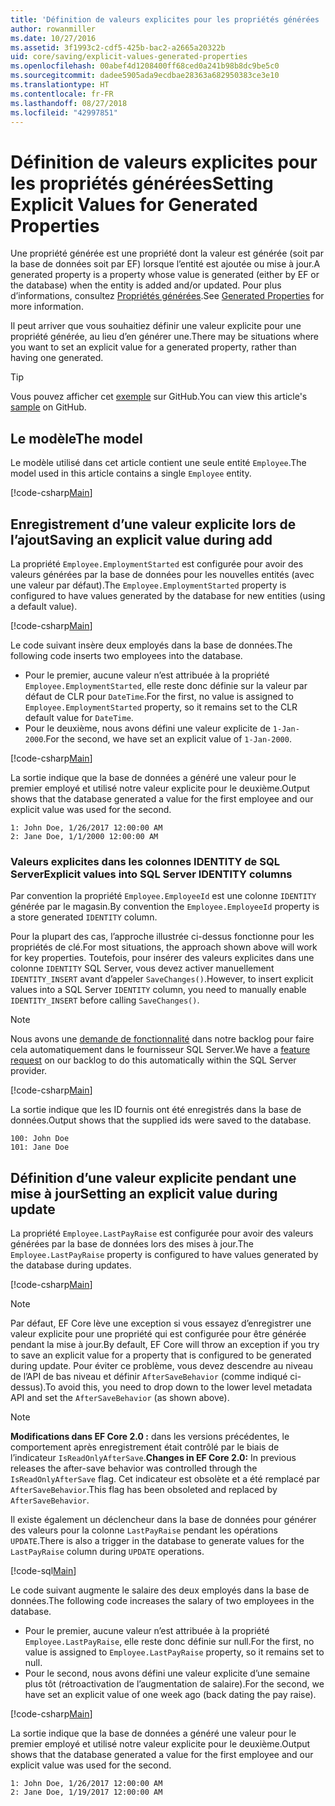 ```yaml
---
title: 'Définition de valeurs explicites pour les propriétés générées : EF Core'
author: rowanmiller
ms.date: 10/27/2016
ms.assetid: 3f1993c2-cdf5-425b-bac2-a2665a20322b
uid: core/saving/explicit-values-generated-properties
ms.openlocfilehash: 00abef4d1208400ff68ced0a241b98b8dc9be5c0
ms.sourcegitcommit: dadee5905ada9ecdbae28363a682950383ce3e10
ms.translationtype: HT
ms.contentlocale: fr-FR
ms.lasthandoff: 08/27/2018
ms.locfileid: "42997851"
---
```

# <a name="setting-explicit-values-for-generated-properties"></a><span data-ttu-id="9d6ec-102">Définition de valeurs explicites pour les propriétés générées</span><span class="sxs-lookup"><span data-stu-id="9d6ec-102">Setting Explicit Values for Generated Properties</span></span>

<span data-ttu-id="9d6ec-103">Une propriété générée est une propriété dont la valeur est générée (soit par la base de données soit par EF) lorsque l’entité est ajoutée ou mise à jour.</span><span class="sxs-lookup"><span data-stu-id="9d6ec-103">A generated property is a property whose value is generated (either by EF or the database) when the entity is added and/or updated.</span></span> <span data-ttu-id="9d6ec-104">Pour plus d’informations, consultez [Propriétés générées](../modeling/generated-properties.md).</span><span class="sxs-lookup"><span data-stu-id="9d6ec-104">See [Generated Properties](../modeling/generated-properties.md) for more information.</span></span>

<span data-ttu-id="9d6ec-105">Il peut arriver que vous souhaitiez définir une valeur explicite pour une propriété générée, au lieu d’en générer une.</span><span class="sxs-lookup"><span data-stu-id="9d6ec-105">There may be situations where you want to set an explicit value for a generated property, rather than having one generated.</span></span>

> [!TIP]  
> <span data-ttu-id="9d6ec-106">Vous pouvez afficher cet [exemple](https://github.com/aspnet/EntityFramework.Docs/tree/master/samples/core/Saving/Saving/ExplicitValuesGenerateProperties/) sur GitHub.</span><span class="sxs-lookup"><span data-stu-id="9d6ec-106">You can view this article's [sample](https://github.com/aspnet/EntityFramework.Docs/tree/master/samples/core/Saving/Saving/ExplicitValuesGenerateProperties/) on GitHub.</span></span>

## <a name="the-model"></a><span data-ttu-id="9d6ec-107">Le modèle</span><span class="sxs-lookup"><span data-stu-id="9d6ec-107">The model</span></span>

<span data-ttu-id="9d6ec-108">Le modèle utilisé dans cet article contient une seule entité `Employee`.</span><span class="sxs-lookup"><span data-stu-id="9d6ec-108">The model used in this article contains a single `Employee` entity.</span></span>

[!code-csharp[Main](../../../samples/core/Saving/Saving/ExplicitValuesGenerateProperties/Employee.cs#Sample)]

## <a name="saving-an-explicit-value-during-add"></a><span data-ttu-id="9d6ec-109">Enregistrement d’une valeur explicite lors de l’ajout</span><span class="sxs-lookup"><span data-stu-id="9d6ec-109">Saving an explicit value during add</span></span>

<span data-ttu-id="9d6ec-110">La propriété `Employee.EmploymentStarted` est configurée pour avoir des valeurs générées par la base de données pour les nouvelles entités (avec une valeur par défaut).</span><span class="sxs-lookup"><span data-stu-id="9d6ec-110">The `Employee.EmploymentStarted` property is configured to have values generated by the database for new entities (using a default value).</span></span>

[!code-csharp[Main](../../../samples/core/Saving/Saving/ExplicitValuesGenerateProperties/EmployeeContext.cs#EmploymentStarted)]

<span data-ttu-id="9d6ec-111">Le code suivant insère deux employés dans la base de données.</span><span class="sxs-lookup"><span data-stu-id="9d6ec-111">The following code inserts two employees into the database.</span></span>
* <span data-ttu-id="9d6ec-112">Pour le premier, aucune valeur n’est attribuée à la propriété `Employee.EmploymentStarted`, elle reste donc définie sur la valeur par défaut de CLR pour `DateTime`.</span><span class="sxs-lookup"><span data-stu-id="9d6ec-112">For the first, no value is assigned to `Employee.EmploymentStarted` property, so it remains set to the CLR default value for `DateTime`.</span></span>
* <span data-ttu-id="9d6ec-113">Pour le deuxième, nous avons défini une valeur explicite de `1-Jan-2000`.</span><span class="sxs-lookup"><span data-stu-id="9d6ec-113">For the second, we have set an explicit value of `1-Jan-2000`.</span></span>

[!code-csharp[Main](../../../samples/core/Saving/Saving/ExplicitValuesGenerateProperties/Sample.cs#EmploymentStarted)]

<span data-ttu-id="9d6ec-114">La sortie indique que la base de données a généré une valeur pour le premier employé et utilisé notre valeur explicite pour le deuxième.</span><span class="sxs-lookup"><span data-stu-id="9d6ec-114">Output shows that the database generated a value for the first employee and our explicit value was used for the second.</span></span>

``` Console
1: John Doe, 1/26/2017 12:00:00 AM
2: Jane Doe, 1/1/2000 12:00:00 AM
```

### <a name="explicit-values-into-sql-server-identity-columns"></a><span data-ttu-id="9d6ec-115">Valeurs explicites dans les colonnes IDENTITY de SQL Server</span><span class="sxs-lookup"><span data-stu-id="9d6ec-115">Explicit values into SQL Server IDENTITY columns</span></span>

<span data-ttu-id="9d6ec-116">Par convention la propriété `Employee.EmployeeId` est une colonne `IDENTITY` générée par le magasin.</span><span class="sxs-lookup"><span data-stu-id="9d6ec-116">By convention the `Employee.EmployeeId` property is a store generated `IDENTITY` column.</span></span>

<span data-ttu-id="9d6ec-117">Pour la plupart des cas, l’approche illustrée ci-dessus fonctionne pour les propriétés de clé.</span><span class="sxs-lookup"><span data-stu-id="9d6ec-117">For most situations, the approach shown above will work for key properties.</span></span> <span data-ttu-id="9d6ec-118">Toutefois, pour insérer des valeurs explicites dans une colonne `IDENTITY` SQL Server, vous devez activer manuellement `IDENTITY_INSERT` avant d’appeler `SaveChanges()`.</span><span class="sxs-lookup"><span data-stu-id="9d6ec-118">However, to insert explicit values into a SQL Server `IDENTITY` column, you need to manually enable `IDENTITY_INSERT` before calling `SaveChanges()`.</span></span>

> [!NOTE]  
> <span data-ttu-id="9d6ec-119">Nous avons une [demande de fonctionnalité](https://github.com/aspnet/EntityFramework/issues/703) dans notre backlog pour faire cela automatiquement dans le fournisseur SQL Server.</span><span class="sxs-lookup"><span data-stu-id="9d6ec-119">We have a [feature request](https://github.com/aspnet/EntityFramework/issues/703) on our backlog to do this automatically within the SQL Server provider.</span></span>

[!code-csharp[Main](../../../samples/core/Saving/Saving/ExplicitValuesGenerateProperties/Sample.cs#EmployeeId)]

<span data-ttu-id="9d6ec-120">La sortie indique que les ID fournis ont été enregistrés dans la base de données.</span><span class="sxs-lookup"><span data-stu-id="9d6ec-120">Output shows that the supplied ids were saved to the database.</span></span>

``` Console
100: John Doe
101: Jane Doe
```

## <a name="setting-an-explicit-value-during-update"></a><span data-ttu-id="9d6ec-121">Définition d’une valeur explicite pendant une mise à jour</span><span class="sxs-lookup"><span data-stu-id="9d6ec-121">Setting an explicit value during update</span></span>

<span data-ttu-id="9d6ec-122">La propriété `Employee.LastPayRaise` est configurée pour avoir des valeurs générées par la base de données lors des mises à jour.</span><span class="sxs-lookup"><span data-stu-id="9d6ec-122">The `Employee.LastPayRaise` property is configured to have values generated by the database during updates.</span></span>

[!code-csharp[Main](../../../samples/core/Saving/Saving/ExplicitValuesGenerateProperties/EmployeeContext.cs#LastPayRaise)]

> [!NOTE]  
> <span data-ttu-id="9d6ec-123">Par défaut, EF Core lève une exception si vous essayez d’enregistrer une valeur explicite pour une propriété qui est configurée pour être générée pendant la mise à jour.</span><span class="sxs-lookup"><span data-stu-id="9d6ec-123">By default, EF Core will throw an exception if you try to save an explicit value for a property that is configured to be generated during update.</span></span> <span data-ttu-id="9d6ec-124">Pour éviter ce problème, vous devez descendre au niveau de l’API de bas niveau et définir `AfterSaveBehavior` (comme indiqué ci-dessus).</span><span class="sxs-lookup"><span data-stu-id="9d6ec-124">To avoid this, you need to drop down to the lower level metadata API and set the `AfterSaveBehavior` (as shown above).</span></span>

> [!NOTE]  
> <span data-ttu-id="9d6ec-125">**Modifications dans EF Core 2.0 :** dans les versions précédentes, le comportement après enregistrement était contrôlé par le biais de l’indicateur `IsReadOnlyAfterSave`.</span><span class="sxs-lookup"><span data-stu-id="9d6ec-125">**Changes in EF Core 2.0:** In previous releases the after-save behavior was controlled through the `IsReadOnlyAfterSave` flag.</span></span> <span data-ttu-id="9d6ec-126">Cet indicateur est obsolète et a été remplacé par `AfterSaveBehavior`.</span><span class="sxs-lookup"><span data-stu-id="9d6ec-126">This flag has been obsoleted and replaced by `AfterSaveBehavior`.</span></span>

<span data-ttu-id="9d6ec-127">Il existe également un déclencheur dans la base de données pour générer des valeurs pour la colonne `LastPayRaise` pendant les opérations `UPDATE`.</span><span class="sxs-lookup"><span data-stu-id="9d6ec-127">There is also a trigger in the database to generate values for the `LastPayRaise` column during `UPDATE` operations.</span></span>

[!code-sql[Main](../../../samples/core/Saving/Saving/ExplicitValuesGenerateProperties/employee_UPDATE.sql)]

<span data-ttu-id="9d6ec-128">Le code suivant augmente le salaire des deux employés dans la base de données.</span><span class="sxs-lookup"><span data-stu-id="9d6ec-128">The following code increases the salary of two employees in the database.</span></span>
* <span data-ttu-id="9d6ec-129">Pour le premier, aucune valeur n’est attribuée à la propriété `Employee.LastPayRaise`, elle reste donc définie sur null.</span><span class="sxs-lookup"><span data-stu-id="9d6ec-129">For the first, no value is assigned to `Employee.LastPayRaise` property, so it remains set to null.</span></span>
* <span data-ttu-id="9d6ec-130">Pour le second, nous avons défini une valeur explicite d’une semaine plus tôt (rétroactivation de l’augmentation de salaire).</span><span class="sxs-lookup"><span data-stu-id="9d6ec-130">For the second, we have set an explicit value of one week ago (back dating the pay raise).</span></span>

[!code-csharp[Main](../../../samples/core/Saving/Saving/ExplicitValuesGenerateProperties/Sample.cs#LastPayRaise)]

<span data-ttu-id="9d6ec-131">La sortie indique que la base de données a généré une valeur pour le premier employé et utilisé notre valeur explicite pour le deuxième.</span><span class="sxs-lookup"><span data-stu-id="9d6ec-131">Output shows that the database generated a value for the first employee and our explicit value was used for the second.</span></span>

``` Console
1: John Doe, 1/26/2017 12:00:00 AM
2: Jane Doe, 1/19/2017 12:00:00 AM
```
